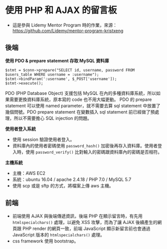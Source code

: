 # 使用 PHP 和 AJAX 的留言板  
- 這是參與 Lidemy Mentor Program 時的作業，來源：https://github.com/Lidemy/mentor-program-kristxeng

## 後端  
**使用 PDO & prepare statement 存取 MySQL 資料庫**  
```
$stmt = $conn->prepare("SELECT id, username, password FROM $users_table WHERE username = :username");
$stmt->bindParam(':username', $_POST['username']);
$stmt->execute();
```
PDO (PHP Database Object) 支援包括 MySQL 在內的多種資料庫系統，所以如果需要更換資料庫系統，原本寫的 code 也不用大幅更動。 PDO 的 prepare statement 可以使用 named parameter，就不需要去算 sql statement 中放置了幾個問號。PDO prepare statement 在變數插入 sql statement 前已經做了預處理，所以不需要擔心 SQL injection 的問題。  

**使用者登入系統**  
- 使用 session 驗證使用者登入。  
- 資料庫內的使用者密碼使用 `password_hash()` 加密後再存入資料庫。使用者登入時，使用 `password_verify()` 比對輸入的密碼跟資料庫內的密碼是否相符。  

**主機系統**  
- 主機：AWS EC2  
- 系統：ubuntu 16.04 / apache 2.4.18 / PHP 7.0 / MySQL 5.7  
- 使用 scp 或是 sftp 的方式，將檔案上傳 aws 主機。  

## 前端  
- 前端使用 AJAX 與後端傳遞資訊，後端 PHP 在顯示留言時，有先用 `htmlspecialchars()` 處理，以避免 XSS 攻擊，而為了讓 AJAX 後續產生的網頁跟 PHP render 的網頁一致，前端 JavaScript 顯示新留言前也會通過 JavaScript 版本的 `htmlspecialchars()` 處理。  
- css framework 使用 bootstrap。
